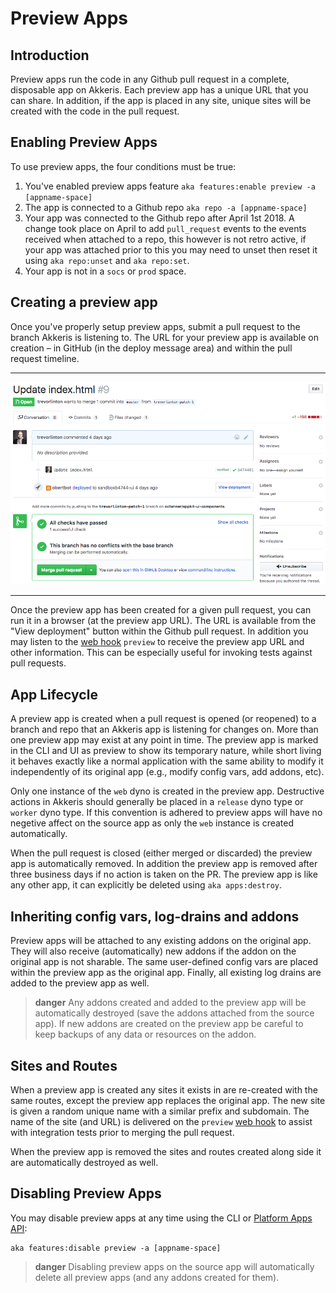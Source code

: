 # Preview Apps

<!-- toc -->
## Introduction

Preview apps run the code in any Github pull request in a complete, disposable app on Akkeris.  Each preview app has a unique URL that you can share.  In addition, if the app is placed in any site, unique sites will be created with the code in the pull request. 

## Enabling Preview Apps

To use preview apps, the four conditions must be true:

1. You've enabled preview apps feature `aka features:enable preview -a [appname-space]`
2. The app is connected to a Github repo `aka repo -a [appname-space]`
3. Your app was connected to the Github repo after April 1st 2018.  A change took place on April to add `pull_request` events to the events received when attached to a repo, this however is not retro active, if your app was attached prior to this you may need to unset then reset it using `aka repo:unset` and `aka repo:set`.
4. Your app is not in a `socs` or `prod` space.

## Creating a preview app

Once you've properly setup preview apps, submit a pull request to the branch Akkeris is listening to. The URL for your preview app is available on creation – in GitHub (in the deploy message area) and within the pull request timeline.

---

![Pull request on Github with Preview App](/assets/previewapps.png)

---

Once the preview app has been created for a given pull request, you can run it in a browser (at the preview app URL). The URL is available from the "View deployment" button within the Github pull request.  In addition you may listen to the [web hook](/architecture/webhooks.md) `preview` to receive the preview app URL and other information.  This can be especially useful for invoking tests against pull requests.

## App Lifecycle

A preview app is created when a pull request is opened (or reopened) to a branch and repo that an Akkeris app is listening for changes on. More than one preview app may exist at any point in time.  The preview app is marked in the CLI and UI as preview to show its temporary nature, while short living it behaves exactly like a normal application with the same ability to modify it independently of its original app (e.g., modify config vars, add addons, etc).

Only one instance of the `web` dyno is created in the preview app.  Destructive actions in Akkeris should generally be placed in a `release` dyno type or `worker` dyno type.  If this convention is adhered to preview apps will have no negetive affect on the source app as only the `web` instance is created automatically.

When the pull request is closed (either merged or discarded) the preview app is automatically removed.  In addition the preview app is removed after three business days if no action is taken on the PR. The preview app is like any other app, it can explicitly be deleted using `aka apps:destroy`.  

## Inheriting config vars, log-drains and addons

Preview apps will be attached to any existing addons on the original app.  They will also receive (automatically) new addons if the addon on the original app is not sharable. The same user-defined config vars are placed within the preview app as the original app.  Finally, all existing log drains are added to the preview app as well. 

> **danger**
> Any addons created and added to the preview app will be automatically destroyed (save the addons attached from the source app).  If new addons are created on the preview app be careful to keep backups of any data or resources on the addon.

## Sites and Routes

When a preview app is created any sites it exists in are re-created with the same routes, except the preview app replaces the original app.  The new site is given a random unique name with a similar prefix and subdomain. The name of the site (and URL) is delivered on the `preview` [web hook](/architecture/webhooks.md) to assist with integration tests prior to merging the pull request.

When the preview app is removed the sites and routes created along side it are automatically destroyed as well.

## Disabling Preview Apps

You may disable preview apps at any time using the CLI or [Platform Apps API](/architecture/apps-api.md):

```
aka features:disable preview -a [appname-space]
```

> **danger**
> Disabling preview apps on the source app will automatically delete all preview apps (and any addons created for them).